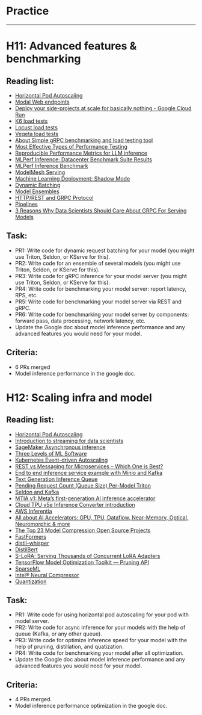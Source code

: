 # Practice 

*** 

# H11: Advanced features & benchmarking

## Reading list: 


- [Horizontal Pod Autoscaling](https://kubernetes.io/docs/tasks/run-application/horizontal-pod-autoscale/)
- [Modal Web endpoints](https://modal.com/docs/guide/webhooks)
- [Deploy your side-projects at scale for basically nothing - Google Cloud Run](https://alexolivier.me/posts/deploy-container-stateless-cheap-google-cloud-run-serverless/)
- [K6 load tests](https://github.com/grafana/k6)
- [Locust load tests](https://github.com/locustio/locust)
- [Vegeta load tests](https://github.com/tsenart/vegeta)
- [About Simple gRPC benchmarking and load testing tool](https://github.com/bojand/ghz)
- [Most Effective Types of Performance Testing](https://loadninja.com/articles/performance-test-types/)
- [Reproducible Performance Metrics for LLM inference](https://www.anyscale.com/blog/reproducible-performance-metrics-for-llm-inference)
- [MLPerf Inference: Datacenter Benchmark Suite Results](https://mlcommons.org/benchmarks/inference-datacenter/)
- [MLPerf Inference Benchmark](https://arxiv.org/pdf/1911.02549.pdf)
- [ModelMesh Serving](https://kserve.github.io/website/master/modelserving/mms/modelmesh/overview/#learn-more)
- [Machine Learning Deployment: Shadow Mode](https://alexgude.com/blog/machine-learning-deployment-shadow-mode/)
- [Dynamic Batching](https://github.com/triton-inference-server/tutorials/tree/main/Conceptual_Guide/Part_2-improving_resource_utilization#what-is-dynamic-batching)
- [Model Ensembles](https://github.com/triton-inference-server/tutorials/tree/main/Conceptual_Guide/Part_5-Model_Ensembles)
- [HTTP/REST and GRPC Protocol](https://docs.nvidia.com/deeplearning/triton-inference-server/user-guide/docs/protocol/README.html)
- [Pipelines](https://docs.seldon.io/projects/seldon-core/en/v2/contents/pipelines/index.html)
- [3 Reasons Why Data Scientists Should Care About GRPC For Serving Models](https://bentoml.com/blog/3-reasons-for-grpc)


## Task:


- PR1: Write code for dynamic request batching for your model (you might use Triton, Seldon, or KServe for this).
- PR2: Write code for an ensemble of several models (you might use Triton, Seldon, or KServe for this).
- PR3: Write code for gRPC inference for your model server (you might use Triton, Seldon, or KServe for this).
- PR4: Write code for benchmarking your model server: report latency, RPS, etc.
- PR5: Write code for benchmarking your model server via REST and gRPC.
- PR6: Write code for benchmarking your model server by components: forward pass, data processing, network latency, etc.
- Update the Google doc about model inference performance and any advanced features you would need for your model.


## Criteria: 

- 6 PRs merged 
- Model inference performance in the google doc.


# H12: Scaling infra and model

## Reading list:

- [Horizontal Pod Autoscaling](https://kubernetes.io/docs/tasks/run-application/horizontal-pod-autoscale/)
- [Introduction to streaming for data scientists](https://huyenchip.com/2022/08/03/stream-processing-for-data-scientists.html)
- [SageMaker Asynchronous inference](https://docs.aws.amazon.com/sagemaker/latest/dg/async-inference.html)
- [Three Levels of ML Software](https://ml-ops.org/content/three-levels-of-ml-software)
- [Kubernetes Event-driven Autoscaling](https://keda.sh/)
- [REST vs Messaging for Microservices – Which One is Best?](https://solace.com/blog/experience-awesomeness-event-driven-microservices/)
- [End to end inference service example with Minio and Kafka](https://kserve.github.io/website/master/modelserving/kafka/kafka/)
- [Text Generation Inference Queue](https://github.com/huggingface/text-generation-inference/blob/main/router/src/queue.rs#L36)
- [Pending Request Count (Queue Size) Per-Model Triton](https://docs.nvidia.com/deeplearning/triton-inference-server/user-guide/docs/user_guide/metrics.html)
- [Seldon and Kafka](https://docs.seldon.io/projects/seldon-core/en/v2/contents/architecture/index.html)
- [MTIA v1: Meta’s first-generation AI inference accelerator](https://ai.meta.com/blog/meta-training-inference-accelerator-AI-MTIA/)
- [Cloud TPU v5e Inference Converter introduction](https://cloud.google.com/tpu/docs/v5e-inference-converter)
- [AWS Inferentia](https://aws.amazon.com/blogs/aws/category/artificial-intelligence/aws-inferentia/)
- [All about AI Accelerators: GPU, TPU, Dataflow, Near-Memory, Optical, Neuromorphic & more](https://www.youtube.com/watch?v=VQoyypYTz2U)
- [The Top 23 Model Compression Open Source Projects](https://awesomeopensource.com/projects/model-compression)
- [FastFormers](https://github.com/microsoft/fastformers)
- [distil-whisper](https://github.com/huggingface/distil-whisper?tab=readme-ov-file)
- [DistilBert](https://github.com/huggingface/transformers/tree/main/examples/research_projects/distillation)
- [S-LoRA: Serving Thousands of Concurrent LoRA Adapters](https://github.com/S-LoRA/S-LoRA?tab=readme-ov-file)
- [TensorFlow Model Optimization Toolkit — Pruning API](https://blog.tensorflow.org/2019/05/tf-model-optimization-toolkit-pruning-API.html)
- [SparseML](https://github.com/neuralmagic/sparseml)
- [Intel® Neural Compressor](https://github.com/intel/neural-compressor?tab=readme-ov-file)
- [Quantization](https://huggingface.co/docs/transformers/quantization)


## Task:

- PR1: Write code for using horizontal pod autoscaling for your pod with model server.
- PR2: Write code for async inference for your models with the help of queue (Kafka, or any other queue).
- PR3: Write code for optimize inference speed for your model with the help of pruning, distillation, and quatization.
- PR4: Write code for benchmarking your model after all optimization.
- Update the Google doc about model inference performance and any advanced features you would need for your model.

## Criteria:


- 4 PRs merged. 
- Model inference performance optimization in the google doc.
